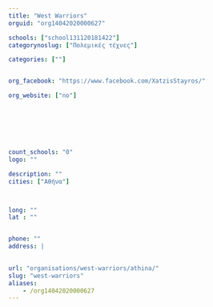 ```yaml
---
title: "West Warriors"
orguid: "org14042020000627"

schools: ["school131120181422"]
categorynoslug: ["Πολεμικές τέχνες"]

categories: [""]


org_facebook: "https://www.facebook.com/XatzisStayros/"

org_website: ["no"]







count_schools: "0"
logo: ""

description: ""
cities: ["Αθήνα"]



long: ""
lat : ""


phone: ""
address: |
    

url: "organisations/west-warriors/athina/"
slug: "west-warriors"
aliases:
    - /org14042020000627
---
```



